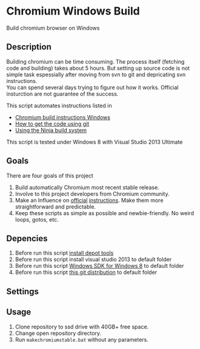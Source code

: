 Chromium Windows Build
======================

Build chromium browser on Windows

Description
----

Building chromium can be time consuming. The process itself (fetching code and building) takes about 5 hours. 
But setting up source code is not simple task espessially after moving from svn to git and depricating svn instructions.  
You can spend several days trying to figure out how it works. Official insturction are not guarantee of the success.

This script automates instructions listed in 
* [Chromium build instructions Windows](http://www.chromium.org/developers/how-tos/build-instructions-windows)
* [How to get the code using git](http://dev.chromium.org/developers/how-tos/get-the-code)
* [Using the Ninja build system ](http://code.google.com/p/chromium/wiki/NinjaBuild)

This script is tested under Windows 8 with Visual Studio 2013 Ultimate


Goals
---

There are four goals of this project

1. Build automatically Chromium most recent stable release.
1. Involve to this project developers from Chromium community.
1. Make an Influence on [official](http://www.chromium.org/developers/how-tos/build-instructions-windows)  [instructions](http://dev.chromium.org/developers/how-tos/get-the-code). Make them more straightforward and predictable.
2. Keep these scripts as simple as possible and newbie-friendly. No weird loops, gotos, etc.


Depencies
----

1. Before run this script [install depot tools](http://dev.chromium.org/developers/how-tos/install-depot-tools) 
1. Before run this script install visual studio 2013 to default folder
1. Before run this script [Windows SDK for Windows 8](http://msdn.microsoft.com/en-us/windows/hardware/hh852363.aspx) to default folder
1. Before run this script [this git distribution](http://git-scm.com/download/win) to default folder

Settings
----

Usage
----
1. Clone repository to ssd drive with 40GB+ free space.
2. Change open repository directory.
3. Run `makechromiumstable.bat` without any parameters.
